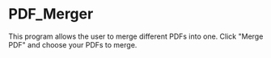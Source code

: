 # PDF_Merger


This program allows the user to merge different PDFs into one. Click "Merge PDF" and choose your PDFs to merge. 
